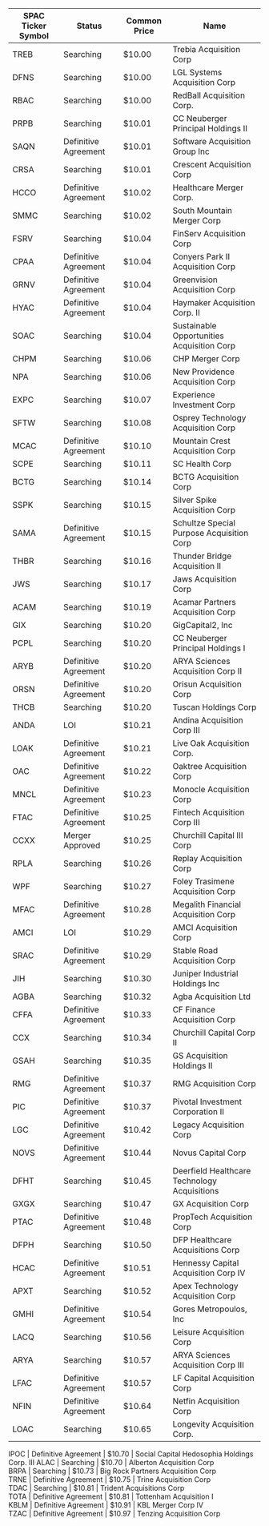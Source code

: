 SPAC Ticker Symbol | Status               | Common Price  | Name                                        
------------------ | -------------------- | ------------- | --------------------------------------------
TREB               | Searching            | $10.00        | Trebia Acquisition Corp                     
DFNS               | Searching            | $10.00        | LGL Systems Acquisition Corp                
RBAC               | Searching            | $10.00        | RedBall Acquisition Corp.                   
PRPB               | Searching            | $10.01        | CC Neuberger Principal Holdings II          
SAQN               | Definitive Agreement | $10.01        | Software Acquisition Group Inc              
CRSA               | Searching            | $10.01        | Crescent Acquisition Corp                   
HCCO               | Definitive Agreement | $10.02        | Healthcare Merger Corp.                     
SMMC               | Searching            | $10.02        | South Mountain Merger Corp                  
FSRV               | Searching            | $10.04        | FinServ Acquisition Corp                    
CPAA               | Definitive Agreement | $10.04        | Conyers Park II Acquisition Corp            
GRNV               | Definitive Agreement | $10.04        | Greenvision Acquisition Corp                
HYAC               | Definitive Agreement | $10.04        | Haymaker Acquisition Corp. II               
SOAC               | Searching            | $10.04        | Sustainable Opportunities Acquisition Corp  
CHPM               | Searching            | $10.06        | CHP Merger Corp                             
NPA                | Searching            | $10.06        | New Providence Acquisition Corp             
EXPC               | Searching            | $10.07        | Experience Investment Corp                  
SFTW               | Searching            | $10.08        | Osprey Technology Acquisition Corp          
MCAC               | Definitive Agreement | $10.10        | Mountain Crest Acquisition Corp             
SCPE               | Searching            | $10.11        | SC Health Corp                              
BCTG               | Searching            | $10.14        | BCTG Acquisition Corp                       
SSPK               | Searching            | $10.15        | Silver Spike Acquisition Corp               
SAMA               | Definitive Agreement | $10.15        | Schultze Special Purpose Acquisition Corp   
THBR               | Searching            | $10.16        | Thunder Bridge Acquisition II               
JWS                | Searching            | $10.17        | Jaws Acquisition Corp                       
ACAM               | Searching            | $10.19        | Acamar Partners Acquisition Corp            
GIX                | Searching            | $10.20        | GigCapital2, Inc                            
PCPL               | Searching            | $10.20        | CC Neuberger Principal Holdings I           
ARYB               | Definitive Agreement | $10.20        | ARYA Sciences Acquisition Corp II           
ORSN               | Definitive Agreement | $10.20        | Orisun Acquisition Corp                     
THCB               | Searching            | $10.20        | Tuscan Holdings Corp                        
ANDA               | LOI                  | $10.21        | Andina Acquisition Corp III                 
LOAK               | Definitive Agreement | $10.21        | Live Oak Acquisition Corp.                  
OAC                | Definitive Agreement | $10.22        | Oaktree Acquisition Corp                    
MNCL               | Definitive Agreement | $10.23        | Monocle Acquisition Corp                    
FTAC               | Definitive Agreement | $10.25        | Fintech Acquisition Corp III                
CCXX               | Merger Approved      | $10.25        | Churchill Capital III Corp                  
RPLA               | Searching            | $10.26        | Replay Acquisition Corp                     
WPF                | Searching            | $10.27        | Foley Trasimene Acquisition Corp            
MFAC               | Definitive Agreement | $10.28        | Megalith Financial Acquisition Corp         
AMCI               | LOI                  | $10.29        | AMCI Acquisition Corp                       
SRAC               | Definitive Agreement | $10.29        | Stable Road Acquisition Corp                
JIH                | Searching            | $10.30        | Juniper Industrial Holdings Inc             
AGBA               | Searching            | $10.32        | Agba Acquisition Ltd                        
CFFA               | Definitive Agreement | $10.33        | CF Finance Acquisition Corp                 
CCX                | Searching            | $10.34        | Churchill Capital Corp II                   
GSAH               | Searching            | $10.35        | GS Acquisition Holdings II                  
RMG                | Definitive Agreement | $10.37        | RMG Acquisition Corp                        
PIC                | Definitive Agreement | $10.37        | Pivotal Investment Corporation II           
LGC                | Definitive Agreement | $10.42        | Legacy Acquisition Corp                     
NOVS               | Definitive Agreement | $10.44        | Novus Capital Corp                          
DFHT               | Searching            | $10.45        | Deerfield Healthcare Technology Acquisitions
GXGX               | Searching            | $10.47        | GX Acquisition Corp                         
PTAC               | Definitive Agreement | $10.48        | PropTech Acquisition Corp                   
DFPH               | Searching            | $10.50        | DFP Healthcare Acquisitions Corp            
HCAC               | Definitive Agreement | $10.51        | Hennessy Capital Acquisition Corp IV        
APXT               | Searching            | $10.52        | Apex Technology Acquisition Corp            
GMHI               | Definitive Agreement | $10.54        | Gores Metropoulos, Inc                      
LACQ               | Searching            | $10.56        | Leisure Acquisition Corp                    
ARYA               | Searching            | $10.57        | ARYA Sciences Acquisition Corp III          
LFAC               | Definitive Agreement | $10.57        | LF Capital Acquisition Corp                 
NFIN               | Definitive Agreement | $10.64        | Netfin Acquisition Corp                     
LOAC               | Searching            | $10.65        | Longevity Acquisition Corp.
                
IPOC               | Definitive Agreement | $10.70        | Social Capital Hedosophia Holdings Corp. III
ALAC               | Searching            | $10.70        | Alberton Acquisition Corp                   
BRPA               | Searching            | $10.73        | Big Rock Partners Acquisition Corp          
TRNE               | Definitive Agreement | $10.75        | Trine Acquisition Corp                      
TDAC               | Searching            | $10.81        | Trident Acquisitions Corp                   
TOTA               | Definitive Agreement | $10.81        | Tottenham Acquisition I                     
KBLM               | Definitive Agreement | $10.91        | KBL Merger Corp IV                          
TZAC               | Definitive Agreement | $10.97        | Tenzing Acquisition Corp                    
